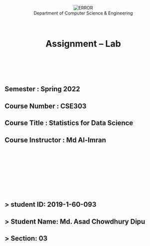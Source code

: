 <div style="font-style: bold; text-align: center;">
<img src="https://www.ewubd.edu/themes/east-west-university/assets/default/images/logo.png" alt="ERROR" title="EWULOGO" width=":5.72917in"/><br>Department of Computer Science & Engineering
<br><br><br>
</div>

<div style="font-style:underline; text-align: center;" markdown="1">

# Assignment – Lab 
<br><br>
<br><br>

</div>


<div style="font-style: bold; text-align: left;" markdown="1">

## Semester : Spring 2022

## Course Number : CSE303

## Course Title : Statistics for Data Science

## Course Instructor : Md Al-Imran

<br><br>
<br><br>
<br><br>
<br><br>

## > student ID: 2019-1-60-093
## > Student Name: Md. Asad Chowdhury Dipu
## > Section: 03
<br>
</div>


```python

```
